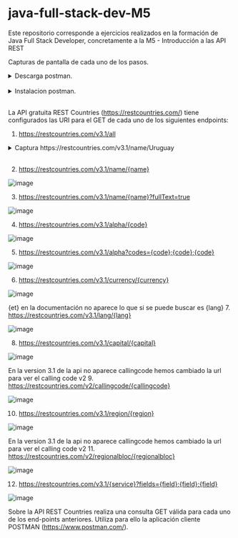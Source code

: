 # java-full-stack-dev-M5
Este repositorio corresponde a ejercicios realizados en la formación de Java Full Stack Developer, concretamente a la M5 - Introducción a las API REST

Capturas de pantalla de cada uno de los pasos.

<details>
  <summary>Descarga postman.</summary>
<br>
  <img src="https://github.com/JagaScripts/java-full-stack-dev-M5/blob/master/posmanDonwload.jpg">
 <br>
<p align="justify">Captura de la descarga.</p>
  </details>
<br>

<details>
  <summary>Instalacion postman.</summary>
<br>
  <img src="https://github.com/JagaScripts/java-full-stack-dev-M5/blob/master/postmantInstalado.jpg">
 <br>
<p align="justify">Captura de la descarga.</p>
  </details>
<br>

La API gratuita REST Countries (https://restcountries.com/) tiene configurados las URI para el GET de cada uno de los siguientes endpoints:

1. https://restcountries.com/v3.1/all

<details>
  <summary>Captura https://restcountries.com/v3.1/name/Uruguay </summary>
<br>
  <img src="https://github.com/JagaScripts/java-full-stack-dev-M5/blob/master/name.jpg">
 <br>
<p align="justify">JSON.</p>
  
 ``` js
[{"name":{"common":"Uruguay","official":"Oriental Republic of Uruguay","nativeName":{"spa":{"official":"República Oriental del Uruguay","common":"Uruguay"}}},"tld":[".uy"],"cca2":"UY","ccn3":"858","cca3":"URY","cioc":"URU","independent":true,"status":"officially-assigned","unMember":true,"currencies":{"UYU":{"name":"Uruguayan peso","symbol":"$"}},"idd":{"root":"+5","suffixes":["98"]},"capital":["Montevideo"],"altSpellings":["UY","Oriental Republic of Uruguay","República Oriental del Uruguay"],"region":"Americas","subregion":"South America","languages":{"spa":"Spanish"},"translations":{"ara":{"official":"جمهورية الأوروغواي الشرقية","common":"الأوروغواي"},"ces":{"official":"Uruguayská východní republika","common":"Uruguay"},"cym":{"official":"Oriental Republic of Uruguay","common":"Uruguay"},"deu":{"official":"Republik Östlich des Uruguay","common":"Uruguay"},"est":{"official":"Uruguay Idavabariik","common":"Uruguay"},"fin":{"official":"Uruguayn itäinen tasavalta","common":"Uruguay"},"fra":{"official":"République orientale de l'Uruguay","common":"Uruguay"},"hrv":{"official":"Orijentalna Republika Urugvaj","common":"Urugvaj"},"hun":{"official":"Uruguayi Keleti Köztársaság","common":"Uruguay"},"ita":{"official":"Repubblica Orientale dell'Uruguay","common":"Uruguay"},"jpn":{"official":"ウルグアイ東方共和国","common":"ウルグアイ"},"kor":{"official":"우루과이 동방 공화국","common":"우루과이"},"nld":{"official":"Oosterse Republiek Uruguay","common":"Uruguay"},"per":{"official":"جمهوری اروگوئه","common":"اروگوئه"},"pol":{"official":"Wschodnia Republika Urugwaju","common":"Urugwaj"},"por":{"official":"República Oriental do Uruguai","common":"Uruguai"},"rus":{"official":"Восточной Республики Уругвай","common":"Уругвай"},"slk":{"official":"Uruguajská východná republika","common":"Uruguaj"},"spa":{"official":"República Oriental del Uruguay","common":"Uruguay"},"swe":{"official":"Republiken Uruguay","common":"Uruguay"},"urd":{"official":"جمہوریہ شرقیہ یوراگوئے","common":"یوراگوئے"},"zho":{"official":"乌拉圭东岸共和国","common":"乌拉圭"}},"latlng":[-33.0,-56.0],"landlocked":false,"borders":["ARG","BRA"],"area":181034.0,"demonyms":{"eng":{"f":"Uruguayan","m":"Uruguayan"},"fra":{"f":"Uruguayenne","m":"Uruguayen"}},"flag":"\uD83C\uDDFA\uD83C\uDDFE","maps":{"googleMaps":"https://goo.gl/maps/tiQ9Baekb1jQtDSD9","openStreetMaps":"https://www.openstreetmap.org/relation/287072"},"population":3473727,"gini":{"2019":39.7},"fifa":"URU","car":{"signs":["ROU"],"side":"right"},"timezones":["UTC-03:00"],"continents":["South America"],"flags":{"png":"https://flagcdn.com/w320/uy.png","svg":"https://flagcdn.com/uy.svg"},"coatOfArms":{"png":"https://mainfacts.com/media/images/coats_of_arms/uy.png","svg":"https://mainfacts.com/media/images/coats_of_arms/uy.svg"},"startOfWeek":"monday","capitalInfo":{"latlng":[-34.85,-56.17]},"postalCode":{"format":"#####","regex":"^(\\d{5})$"}}]
```
  
  </details>
<br>

2. https://restcountries.com/v3.1/name/{name}

![image]()

3. https://restcountries.com/v3.1/name/{name}?fullText=true

![image]()

4. https://restcountries.com/v3.1/alpha/{code}

![image]()

5. https://restcountries.com/v3.1/alpha?codes={code};{code};{code}

![image]()

6. https://restcountries.com/v3.1/currency/{currency}

![image]()

{et} en la documentación no aparece lo que si se puede buscar es {lang}
7. https://restcountries.com/v3.1/lang/{lang}

![image]()

8. https://restcountries.com/v3.1/capital/{capital}

![image]()

En la version 3.1 de la api no aparece callingcode hemos cambiado la url para ver el calling code v2
9. https://restcountries.com/v2/callingcode/{callingcode}

![image]()

10. https://restcountries.com/v3.1/region/{region}

![image]()

En la version 3.1 de la api no aparece callingcode hemos cambiado la url para ver el calling code v2
11. https://restcountries.com/v2/regionalbloc/{regionalbloc}

![image]()

12. https://restcountries.com/v3.1/{service}?fields={field};{field};{field}

![image]()

Sobre la API REST Countries realiza una consulta GET válida para cada uno de los end-points anteriores. Utiliza para ello la aplicación cliente POSTMAN (https://www.postman.com/).
